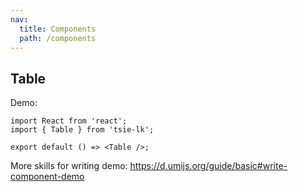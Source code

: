 ```yaml
---
nav:
  title: Components
  path: /components
---
```


## Table

Demo:

```tsx
import React from 'react';
import { Table } from 'tsie-lk';

export default () => <Table />;
```

More skills for writing demo: https://d.umijs.org/guide/basic#write-component-demo